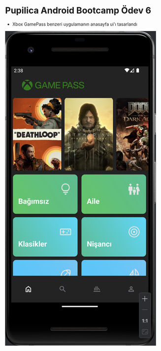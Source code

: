 # Pupilica Android Bootcamp Ödev 6
- Xbox GamePass benzeri uygulamanın anasayfa ui'ı tasarlandı

![Demo Görseli](app/src/main/res/drawable/ui.png)
